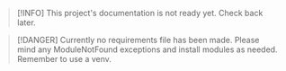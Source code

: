 > [!INFO]
> This project's documentation is not ready yet. Check back later.

> [!DANGER]
> Currently no requirements file has been made. Please mind any ModuleNotFound exceptions and install modules as needed. Remember to use a venv.